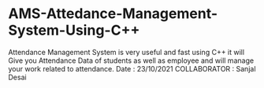 # AMS-Attedance-Management-System-Using-C++
Attendance Management System is very useful and fast using C++ it will Give you Attendance Data of students as well as employee and will manage your work related to attendance. Date : 23/10/2021 COLLABORATOR : Sanjal Desai 
